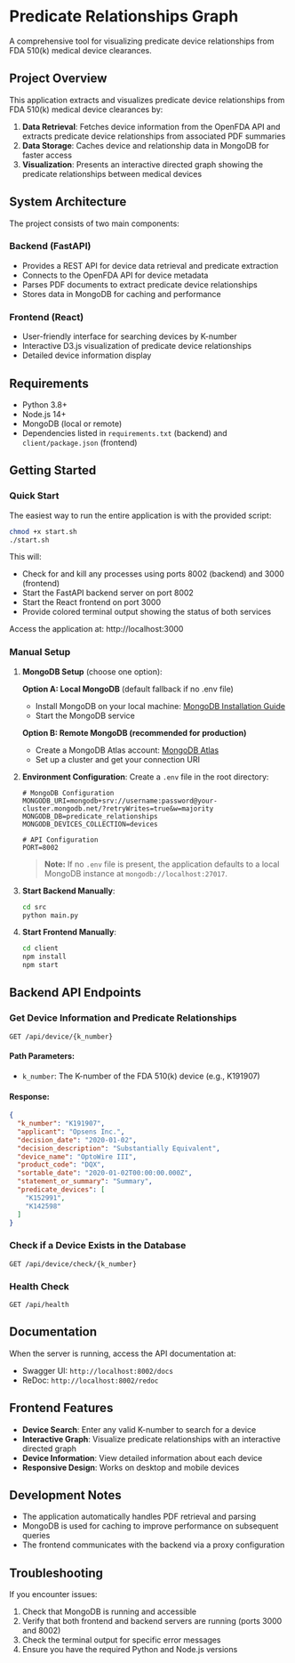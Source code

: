 # Predicate Relationships Graph

A comprehensive tool for visualizing predicate device relationships from FDA 510(k) medical device clearances.

## Project Overview

This application extracts and visualizes predicate device relationships from FDA 510(k) medical device clearances by:

1. **Data Retrieval**: Fetches device information from the OpenFDA API and extracts predicate device relationships from associated PDF summaries
2. **Data Storage**: Caches device and relationship data in MongoDB for faster access
3. **Visualization**: Presents an interactive directed graph showing the predicate relationships between medical devices

## System Architecture

The project consists of two main components:

### Backend (FastAPI)
- Provides a REST API for device data retrieval and predicate extraction
- Connects to the OpenFDA API for device metadata
- Parses PDF documents to extract predicate device relationships
- Stores data in MongoDB for caching and performance

### Frontend (React)
- User-friendly interface for searching devices by K-number
- Interactive D3.js visualization of predicate device relationships
- Detailed device information display

## Requirements

- Python 3.8+
- Node.js 14+
- MongoDB (local or remote)
- Dependencies listed in `requirements.txt` (backend) and `client/package.json` (frontend)

## Getting Started

### Quick Start

The easiest way to run the entire application is with the provided script:

```bash
chmod +x start.sh
./start.sh
```

This will:
- Check for and kill any processes using ports 8002 (backend) and 3000 (frontend)
- Start the FastAPI backend server on port 8002
- Start the React frontend on port 3000
- Provide colored terminal output showing the status of both services

Access the application at: http://localhost:3000

### Manual Setup

1. **MongoDB Setup** (choose one option):

   **Option A: Local MongoDB** (default fallback if no .env file)
   - Install MongoDB on your local machine: [MongoDB Installation Guide](https://docs.mongodb.com/manual/installation/)
   - Start the MongoDB service
   
   **Option B: Remote MongoDB (recommended for production)**
   - Create a MongoDB Atlas account: [MongoDB Atlas](https://www.mongodb.com/cloud/atlas)
   - Set up a cluster and get your connection URI

2. **Environment Configuration**:
   Create a `.env` file in the root directory:
   ```
   # MongoDB Configuration
   MONGODB_URI=mongodb+srv://username:password@your-cluster.mongodb.net/?retryWrites=true&w=majority
   MONGODB_DB=predicate_relationships
   MONGODB_DEVICES_COLLECTION=devices
   
   # API Configuration
   PORT=8002
   ```

   > **Note:** If no `.env` file is present, the application defaults to a local MongoDB instance at `mongodb://localhost:27017`.

3. **Start Backend Manually**:
   ```bash
   cd src
   python main.py
   ```

4. **Start Frontend Manually**:
   ```bash
   cd client
   npm install
   npm start
   ```

## Backend API Endpoints

### Get Device Information and Predicate Relationships

```
GET /api/device/{k_number}
```

#### Path Parameters:
- `k_number`: The K-number of the FDA 510(k) device (e.g., K191907)

#### Response:
```json
{
  "k_number": "K191907",
  "applicant": "Opsens Inc.",
  "decision_date": "2020-01-02",
  "decision_description": "Substantially Equivalent",
  "device_name": "OptoWire III",
  "product_code": "DQX",
  "sortable_date": "2020-01-02T00:00:00.000Z",
  "statement_or_summary": "Summary",
  "predicate_devices": [
    "K152991",
    "K142598"
  ]
}
```

### Check if a Device Exists in the Database

```
GET /api/device/check/{k_number}
```

### Health Check

```
GET /api/health
```

## Documentation

When the server is running, access the API documentation at:
- Swagger UI: `http://localhost:8002/docs`
- ReDoc: `http://localhost:8002/redoc`

## Frontend Features

- **Device Search**: Enter any valid K-number to search for a device
- **Interactive Graph**: Visualize predicate relationships with an interactive directed graph
- **Device Information**: View detailed information about each device
- **Responsive Design**: Works on desktop and mobile devices

## Development Notes

- The application automatically handles PDF retrieval and parsing
- MongoDB is used for caching to improve performance on subsequent queries
- The frontend communicates with the backend via a proxy configuration

## Troubleshooting

If you encounter issues:
1. Check that MongoDB is running and accessible
2. Verify that both frontend and backend servers are running (ports 3000 and 8002)
3. Check the terminal output for specific error messages
4. Ensure you have the required Python and Node.js versions 